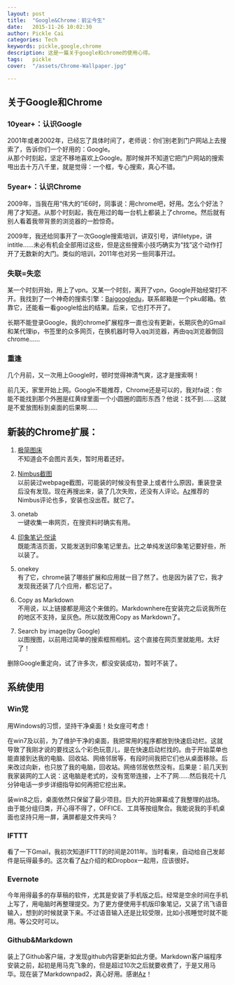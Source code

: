 ```yaml
---
layout: post  
title:  "Google&Chrome：前尘今生"  
date:   2015-11-26 10:02:30  
author: Pickle Cai  
categories: Tech  
keywords: pickle,google,chrome  
description: 这是一篇关于google和chrome的使用心得。  
tags:	pickle   
cover:  "/assets/Chrome-Wallpaper.jpg"  

---  
```


## 关于Google和Chrome  

### 10year+：认识Google
2001年或者2002年，已经忘了具体时间了，老师说：你们别老到门户网站上去搜索了，告诉你们一个好用的：Google。   
从那个时刻起，坚定不移地喜欢上Google。那时候并不知道它把门户网站的搜索甩出去十万八千里，就是觉得：一个框，专心搜索，真心不错。  

### 5year+：认识Chrome  
2009年，当我在用“伟大的”IE6时，同事说：用chrome吧，好用。怎么个好法？用了才知道。从那个时刻起，我在用过的每一台机上都装上了chrome。然后就有别人看着我带背景的浏览器的一脸惊奇。  

2009年，我还给同事开了一次Google搜索培训，讲双引号，讲filetype，讲intitle……未必有机会全部用过这些，但是这些搜索小技巧确实为“找”这个动作打开了无数新的大门。类似的培训，2011年也对另一些同事开过。  

### 失联=失恋
某一个时刻开始，用上了vpn。又某一个时刻，离开了vpn，Google开始经常打不开。我找到了一个神奇的搜索引擎：[Baigoogledu](http://www.baigoogledu.com)，联系邮箱是一个pku邮箱。依靠它，还能看一看google给出的结果。后来，它也打不开了。   

长期不能登录Google，我的chrome扩展程序一直也没有更新，长期灰色的Gmail和某代理ip，书签里的众多网页，在换机器时导入qq浏览器，再由qq浏览器倒回chrome……

### 重逢  
几个月前，又一次用上Google时，顿时觉得神清气爽，这才是搜索啊！  

前几天，家里开始上网。Google不能推荐，Chrome还是可以的，我对fa说：你能不能找到那个外圈是红黄绿里面一个小圆圈的圆形东西？他说：找不到……这就是不爱放图标到桌面的后果啊……

## 新装的Chrome扩展：   

1. [极简图床](http://yotuku.cn/?utm_source=chromeplugin)   
不知道会不会图片丢失，暂时用着还好。  

2. [Nimbus截图](http://nimbus.everhelper.me/indexcn.php)   
以前装过webpage截图，可能装的时候没有登录上或者什么原因，重装登录后没有发现。现在再搜出来，装了几次失败，还没有人评论。[Az](http://azeril.me/)推荐的Nimbus评论也多，安装也没出茬。就它了。   

3. onetab  
一键收集一串网页，在搜资料时确实有用。  

4. [印象笔记·悦读](https://www.yinxiang.com/clearly/guide/)   
既能清洁页面，又能发送到印象笔记里去。比之单纯发送印象笔记要好些，所以装了。  

5. onekey  
有了它，chrome装了哪些扩展和应用就一目了然了。也是因为装了它，我才发现我还装了几个应用，都忘记了。  

6. Copy as Markdown  
不用说，以上链接都是用这个来做的。Markdownhere在安装完之后说我所在的地区不支持，呈灰色。所以就改用Copy as Markdown了。   

7. Search by image(by Google)  
以图搜图，以前用过简单的搜索框照相机。这个直接在网页里就能用。太好了！

删除Google重定向，试了许多次，都没安装成功，暂时不装了。  


## 系统使用  

### Win党  
用Windows的习惯，坚持干净桌面！处女座可考虑！  

在win7及以前，为了维护干净的桌面，我把常用的程序都放到快速启动栏。这就导致了我刚才说的要找这么个彩色玩意儿，是在快速启动栏找的。由于开始菜单也能直接到达我的电脑、回收站、网络邻居等，有段时间我把它们也从桌面移除。后来改过向新，也只放了我的电脑，回收站。网络邻居依然没有。后果是：前几天到我家装网的工人说：这电脑是老式的，没有宽带连接，上不了网……然后我花十几分钟电话一步步详细指导如何再把它挖出来。  

装win8之后，桌面依然只保留了最少项目。巨大的开始屏幕成了我整理的战场。由于能分组归类，开心得不得了，OFFICE、工具等按组聚合。我能说我的手机桌面也坚持只用一屏，满屏都是文件夹吗？    

### IFTTT  
看了一下Gmail，我初次知道IFTTT的时间是2011年。当时看来，自动给自己发邮件是玩得最多的。这次看了[Az](http://azeril.me/)介绍的和Dropbox一起用，应该很好。  

### Evernote  
今年用得最多的存草稿的软件，尤其是安装了手机版之后。经常是空余时间在手机上写了，用电脑时再整理提交。为了更方便使用手机版印象笔记，又装了讯飞语音输入，想到的时候就录下来。不过语音输入还是比较受限，比如小孩睡觉时就不能用。等公交时可以。   

### Github&Markdown  
装上了Github客户端，才发现github内容更新如此方便。Markdown客户端程序安装之前，起初是用马克飞象的，但是超过10次之后就要收费了，于是又用马华。现在装了Markdownpad2，真心好用。感谢[Az](http://azeril.me/)！

